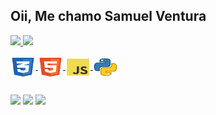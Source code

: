 ## Oii, Me chamo Samuel Ventura 
<div>
  <a href="https://github.com/samuel-ventura">
  <img height="180em" src="https://github-readme-stats.vercel.app/api?username=samuel-ventura&show_icons=true&theme=dracula&include_all_commits=true&count_private=true"/>
  <img height="180em" src="https://github-readme-stats.vercel.app/api/top-langs/?username=samuel-ventura&layout=compact&langs_count=16&theme=dracula"/>
</div>
<div style="display: inline_block"><br>
  <img align="center" height="30" width="40" src="/icon-css3.svg" alt="sam-CSS">
  <img align="center" height="30" width="40" src="/icon-html5.svg" alt="sam-HTML">
  <img align="center" height="30" width="40" src="/icon-js.svg" alt="sam-js">
  <img align="center" height="30" width="40" src="/icon-python.svg" alt="sam-python">
</div>
  
  ## 
  
<div>
  <a href="https://www.instagram.com/sam_ph7/" target="_blank"> <img src="https://img.shields.io/badge/-Instagram-%23F96EBA%20?style=for-the-badge&logo=instagram&logoColor=white" target="_blank"></a>
  <a href="https://www.twitch.tv/thenoobfps" target="_blank"> <img src="https://img.shields.io/badge/-Twitch-%23D100FA?style=for-the-badge&logo=twitch&logoColor=white" target="_blank"></a>
  <a href="https://www.linkedin.com/in/samuel-ventura/" target="_blank"> <img src="https://img.shields.io/badge/-LinkedIn-%232E5CF6?style=for-the-badge&logo=linkedIn&logoColor=white"></a>
</div>
